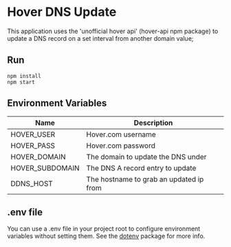 # Hover DNS Update #
This application uses the 'unofficial hover api' (hover-api npm package) to update a DNS record on a set interval from another domain value;

## Run ##  
```
npm install
npm start
```

## Environment Variables ##  
Name | Description
---- | ----
HOVER_USER | Hover.com username
HOVER_PASS | Hover.com password
HOVER_DOMAIN | The domain to update the DNS under
HOVER_SUBDOMAIN | The DNS A record entry to update
DDNS_HOST | The hostname to grab an updated ip from 

## .env file ##
You can use a .env file in your project root to configure environment variables without setting them. See the [dotenv](https://www.npmjs.com/package/dotenv) package for more info.